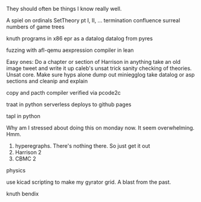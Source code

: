 They should often be things I know really well.

A spiel on ordinals
SetTheory pt I, II, ...
termination
confluence
surreal numbers of game trees

knuth programs in x86
epr as a datalog
datalog from pyres

fuzzing with afl-qemu
aexpression compiler in lean

Easy ones:
Do a chapter or section of Harrison in anything
take an old image tweet and write it up
caleb's unsat trick
sanity checking of theories. Unsat core. Make sure hyps alone
dump out  miniegglog
take datalog or asp sections and cleanip and explain

copy and pacth compiler verified via pcode2c

traat in python
serverless deploys to github pages

tapl in python

Why am I stressed about doing this on monday now. It seem overwhelming. Hmm.

1. hyperegraphs. There's nothing there. So just get it out
2. Harrison 2
3. CBMC 2

physics

use kicad scripting to make my gyrator grid. A blast from the past.

knuth bendix
